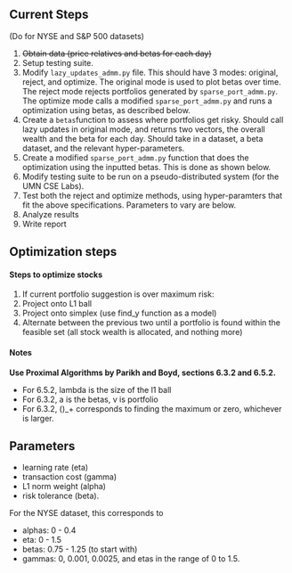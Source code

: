 ## Current Steps
(Do for NYSE and S&P 500 datasets)

1. ~~Obtain data (price relatives and betas for each day)~~
2. Setup testing suite.
 1. Modify ```lazy_updates_admm.py``` file. This should have 3 modes: original, reject, and optimize. The original mode is used to plot betas over time. The reject mode rejects portfolios generated by ```sparse_port_admm.py```. The optimize mode calls a modified ```sparse_port_admm.py``` and runs a optimization using betas, as described below.
 2. Create a ```betas```function to assess where portfolios get risky. Should call lazy updates in original mode, and returns two vectors, the overall wealth and the beta for each day. Should take in a dataset, a beta dataset, and the relevant hyper-parameters.
 3. Create a modified ```sparse_port_admm.py``` function that does the optimization using the inputted betas. This is done as shown below.
 4. Modify testing suite to be run on a pseudo-distributed system (for the UMN CSE Labs).
3. Test both the reject and optimize methods, using hyper-paramters that fit the above specifications. Parameters to vary are below.
4. Analyze results
5. Write report

## Optimization steps
#### Steps to optimize stocks
1. If current portfolio suggestion is over maximum risk:
2. Project onto L1 ball
3. Project onto simplex (use find_y function as a model)
4. Alternate between the previous two until a portfolio is found within the feasible set (all stock wealth is allocated, and nothing more)

#### Notes
**Use Proximal Algorithms by Parikh and Boyd, sections 6.3.2 and 6.5.2.**
* For 6.5.2, lambda is the size of the l1 ball
* For 6.3.2, a is the betas, v is portfolio
* For 6.3.2, ()_+ corresponds to finding the maximum or zero, whichever is larger.

## Parameters
* learning rate (eta)
* transaction cost (gamma)
* L1 norm weight (alpha)
* risk tolerance (beta).

For the NYSE dataset, this corresponds to
* alphas: 0 - 0.4
* eta: 0 - 1.5
* betas: 0.75 - 1.25 (to start with)
* gammas: 0, 0.001, 0.0025, 
and etas in the range of 0 to 1.5.
